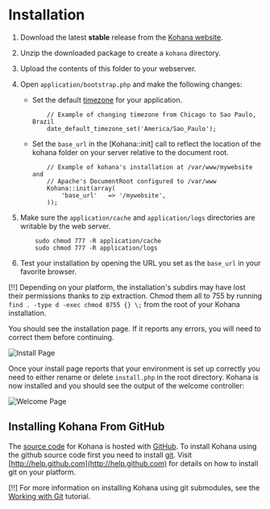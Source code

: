 # Installation

1. Download the latest **stable** release from the [Kohana website](http://kohanaframework.org/).
2. Unzip the downloaded package to create a `kohana` directory.
3. Upload the contents of this folder to your webserver.
4. Open `application/bootstrap.php` and make the following changes:
	- Set the default [timezone](http://php.net/timezones) for your application.
		
		~~~
			// Example of changing timezone from Chicago to Sao Paulo, Brazil
			date_default_timezone_set('America/Sao_Paulo');
		~~~
	- Set the `base_url` in the [Kohana::init] call to reflect the location of the kohana folder on your server relative to the document root.

		~~~
			// Example of kohana's installation at /var/www/mywebsite and
			// Apache's DocumentRoot configured to /var/www
			Kohana::init(array(
				'base_url'   => '/mywebsite',
			));
		~~~	
6. Make sure the `application/cache` and `application/logs` directories are writable by the web server.

	~~~
		sudo chmod 777 -R application/cache
		sudo chmod 777 -R application/logs
	~~~
	
7. Test your installation by opening the URL you set as the `base_url` in your favorite browser.

[!!] Depending on your platform, the installation's subdirs may have lost their permissions thanks to zip extraction. Chmod them all to 755 by running `find . -type d -exec chmod 0755 {} \;` from the root of your Kohana installation.

You should see the installation page. If it reports any errors, you will need to correct them before continuing.

![Install Page](install.png "Example of install page")

Once your install page reports that your environment is set up correctly you need to either rename or delete `install.php` in the root directory. Kohana is now installed and you should see the output of the welcome controller:

![Welcome Page](welcome.png "Example of welcome page")

## Installing Kohana From GitHub

The [source code](http://github.com/kohana/kohana) for Kohana is hosted with [GitHub](http://github.com).  To install Kohana using the github source code first you need to install [git](http://git-scm.com/).  Visit [http://help.github.com](http://help.github.com) for details on how to install git on your platform.

[!!] For more information on installing Kohana using git submodules, see the [Working with Git](tutorials/git) tutorial.